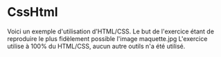 # CssHtml
Voici un exemple d'utilisation d'HTML/CSS.
Le but de l'exercice étant de reproduire le plus fidèlement possible l'image maquette.jpg
L'exercice utilise à 100% du HTML/CSS, aucun autre outils n'a été utilisé.
